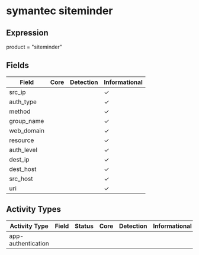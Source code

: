 symantec siteminder
===================

Expression
----------

product = "siteminder"

Fields
------

| Field      | Core | Detection | Informational |
| ---------- | ---- | --------- | ------------- |
| src_ip     |      |           | &#10003;      |
| auth_type  |      |           | &#10003;      |
| method     |      |           | &#10003;      |
| group_name |      |           | &#10003;      |
| web_domain |      |           | &#10003;      |
| resource   |      |           | &#10003;      |
| auth_level |      |           | &#10003;      |
| dest_ip    |      |           | &#10003;      |
| dest_host  |      |           | &#10003;      |
| src_host   |      |           | &#10003;      |
| uri        |      |           | &#10003;      |

Activity Types
--------------

| Activity Type      | Field | Status | Core | Detection | Informational |
| ------------------ | ----- | ------ | ---- | --------- | ------------- |
| app-authentication |       |        |      |           |               |

